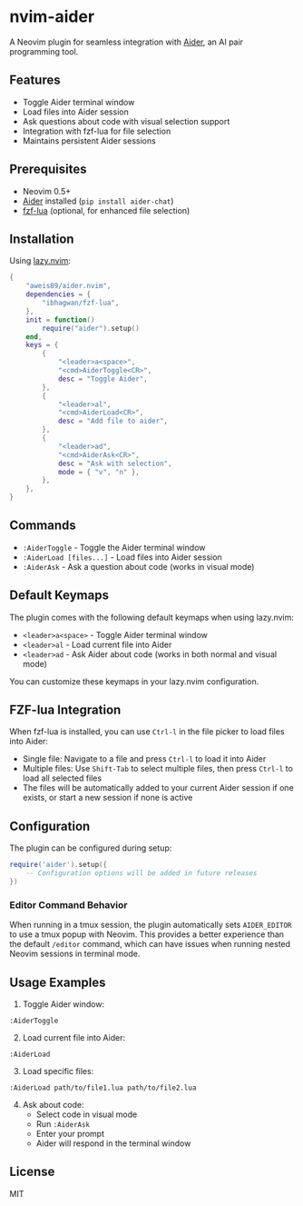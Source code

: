 # nvim-aider

A Neovim plugin for seamless integration with [Aider](https://github.com/paul-gauthier/aider), an AI pair programming tool.

## Features

- Toggle Aider terminal window
- Load files into Aider session
- Ask questions about code with visual selection support
- Integration with fzf-lua for file selection
- Maintains persistent Aider sessions

## Prerequisites

- Neovim 0.5+
- [Aider](https://github.com/paul-gauthier/aider) installed (`pip install aider-chat`)
- [fzf-lua](https://github.com/ibhagwan/fzf-lua) (optional, for enhanced file selection)

## Installation

Using [lazy.nvim](https://github.com/folke/lazy.nvim):

```lua
{
    "aweis89/aider.nvim",
    dependencies = {
        "ibhagwan/fzf-lua",
    },
    init = function()
        require("aider").setup()
    end,
    keys = {
        {
            "<leader>a<space>",
            "<cmd>AiderToggle<CR>",
            desc = "Toggle Aider",
        },
        {
            "<leader>al",
            "<cmd>AiderLoad<CR>",
            desc = "Add file to aider",
        },
        {
            "<leader>ad",
            "<cmd>AiderAsk<CR>",
            desc = "Ask with selection",
            mode = { "v", "n" },
        },
    },
}
```

## Commands

- `:AiderToggle` - Toggle the Aider terminal window
- `:AiderLoad [files...]` - Load files into Aider session
- `:AiderAsk` - Ask a question about code (works in visual mode)

## Default Keymaps

The plugin comes with the following default keymaps when using lazy.nvim:

- `<leader>a<space>` - Toggle Aider terminal window
- `<leader>al` - Load current file into Aider
- `<leader>ad` - Ask Aider about code (works in both normal and visual mode)

You can customize these keymaps in your lazy.nvim configuration.

## FZF-lua Integration

When fzf-lua is installed, you can use `Ctrl-l` in the file picker to load files into Aider:

- Single file: Navigate to a file and press `Ctrl-l` to load it into Aider
- Multiple files: Use `Shift-Tab` to select multiple files, then press `Ctrl-l` to load all selected files
- The files will be automatically added to your current Aider session if one exists, or start a new session if none is active

## Configuration

The plugin can be configured during setup:

```lua
require('aider').setup({
    -- Configuration options will be added in future releases
})
```

### Editor Command Behavior

When running in a tmux session, the plugin automatically sets `AIDER_EDITOR` to use a tmux popup with Neovim. This provides a better experience than the default `/editor` command, which can have issues when running nested Neovim sessions in terminal mode.

## Usage Examples

1. Toggle Aider window:
```vim
:AiderToggle
```

2. Load current file into Aider:
```vim
:AiderLoad
```

3. Load specific files:
```vim
:AiderLoad path/to/file1.lua path/to/file2.lua
```

4. Ask about code:
   - Select code in visual mode
   - Run `:AiderAsk`
   - Enter your prompt
   - Aider will respond in the terminal window

## License

MIT
